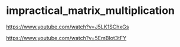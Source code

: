 ﻿# impractical_matrix_multiplication

https://www.youtube.com/watch?v=J5LK1SChxGs

https://www.youtube.com/watch?v=5EmBlot3tFY

